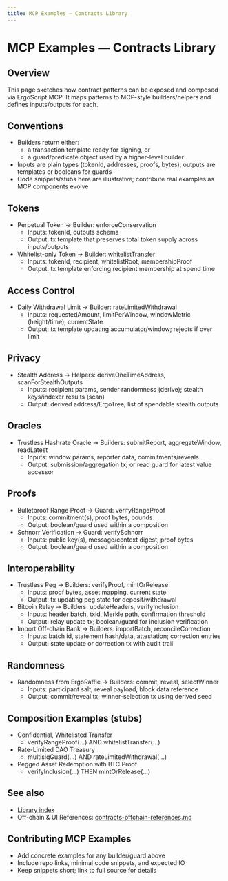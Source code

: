 ```yaml
---
title: MCP Examples — Contracts Library
---
```


# MCP Examples — Contracts Library

## Overview

This page sketches how contract patterns can be exposed and composed via ErgoScript MCP. It maps patterns to MCP-style builders/helpers and defines inputs/outputs for each.

## Conventions

- Builders return either:
  - a transaction template ready for signing, or
  - a guard/predicate object used by a higher-level builder
- Inputs are plain types (tokenId, addresses, proofs, bytes), outputs are templates or booleans for guards
- Code snippets/stubs here are illustrative; contribute real examples as MCP components evolve

## Tokens

- Perpetual Token → Builder: enforceConservation
  - Inputs: tokenId, outputs schema
  - Output: tx template that preserves total token supply across inputs/outputs
- Whitelist-only Token → Builder: whitelistTransfer
  - Inputs: tokenId, recipient, whitelistRoot, membershipProof
  - Output: tx template enforcing recipient membership at spend time

## Access Control

- Daily Withdrawal Limit → Builder: rateLimitedWithdrawal
  - Inputs: requestedAmount, limitPerWindow, windowMetric (height/time), currentState
  - Output: tx template updating accumulator/window; rejects if over limit

## Privacy

- Stealth Address → Helpers: deriveOneTimeAddress, scanForStealthOutputs
  - Inputs: recipient params, sender randomness (derive); stealth keys/indexer results (scan)
  - Output: derived address/ErgoTree; list of spendable stealth outputs

## Oracles

- Trustless Hashrate Oracle → Builders: submitReport, aggregateWindow, readLatest
  - Inputs: window params, reporter data, commitments/reveals
  - Output: submission/aggregation tx; or read guard for latest value accessor

## Proofs

- Bulletproof Range Proof → Guard: verifyRangeProof
  - Inputs: commitment(s), proof bytes, bounds
  - Output: boolean/guard used within a composition
- Schnorr Verification → Guard: verifySchnorr
  - Inputs: public key(s), message/context digest, proof bytes
  - Output: boolean/guard used within a composition

## Interoperability

- Trustless Peg → Builders: verifyProof, mintOrRelease
  - Inputs: proof bytes, asset mapping, current state
  - Output: tx updating peg state for deposit/withdrawal
- Bitcoin Relay → Builders: updateHeaders, verifyInclusion
  - Inputs: header batch, txid, Merkle path, confirmation threshold
  - Output: relay update tx; boolean/guard for inclusion verification
- Import Off-chain Bank → Builders: importBatch, reconcileCorrection
  - Inputs: batch id, statement hash/data, attestation; correction entries
  - Output: state update or correction tx with audit trail

## Randomness

- Randomness from ErgoRaffle → Builders: commit, reveal, selectWinner
  - Inputs: participant salt, reveal payload, block data reference
  - Output: commit/reveal tx; winner-selection tx using derived seed

## Composition Examples (stubs)

- Confidential, Whitelisted Transfer
  - verifyRangeProof(...) AND whitelistTransfer(...)
- Rate-Limited DAO Treasury
  - multisigGuard(...) AND rateLimitedWithdrawal(...)
- Pegged Asset Redemption with BTC Proof
  - verifyInclusion(...) THEN mintOrRelease(...)

## See also

- [Library index](contracts-library.md)
- Off-chain & UI References: [contracts-offchain-references.md](contracts-offchain-references.md)

## Contributing MCP Examples

- Add concrete examples for any builder/guard above
- Include repo links, minimal code snippets, and expected IO
- Keep snippets short; link to full source for details
